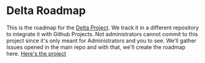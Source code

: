 # Delta Roadmap
This is the roadmap for the [Delta Project](https://github.com/maxvdec/delta). We track it in a different repository to integrate it with Github Projects. Not administrators cannot commit to this project
since it's only meant for Administrators and you to see. We'll gather Issues opened in the main repo and with that, we'll create the roadmap here. [Here's the project](https://github.com/users/maxvdec/projects/4)
